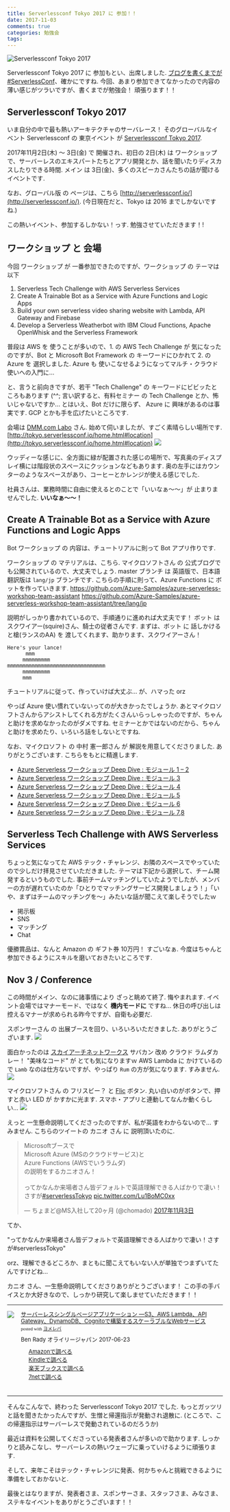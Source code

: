 ```yaml
---
title: Serverlessconf Tokyo 2017 に 参加！！
date: 2017-11-03
comments: true
categories: 勉強会
tags:
---
```


![](/assets/study/serverlessconf-tokyo-2017-01.png "Serverlessconf Tokyo 2017")

Serverlessconf Tokyo 2017 に 参加もとい、出席しました. [ブログを書くまでが #ServerlessConf](https://twitter.com/yoshidashingo/status/926703624062775296)、確かにですね. 今回、あまり参加できてなかったので内容の薄い感じがツラいですが、書くまでが勉強会！ 頑張ります！！


## Serverlessconf Tokyo 2017
いま自分の中で最も熱いアーキテクチャのサーバレース！ そのグローバルなイベント Serverlessconf の 東京イベント が  [Serverlessconf Tokyo 2017](http://tokyo.serverlessconf.io/).

2017年11月2日(木) ～ 3日(金) で 開催され、初日の 2日(木) は ワークショップで、サーバーレスのエキスパートたちとアプリ開発とか、話を聞いたりディスカスしたりできる時間. メイン は 3日(金)、多くのスピーカさんたちの話が聞けるイベントです.

なお、グローバル版 の ページは、こちら [http://serverlessconf.io/](http://serverlessconf.io/). (今日現在だと、Tokyo は 2016 までしかないですね.)

この熱いイベント、参加するしかない！っす.
勉強させていただきます！!


## ワークショップ と 会場
今回 ワークショップ が 一番参加できたのですが、ワークショップ の テーマは以下
1. Serverless Tech Challenge with AWS Serverless Services
2. Create A Trainable Bot as a Service with Azure Functions and Logic Apps
3. Build your own serverless video sharing website with Lambda, API Gateway and Firebase
4. Develop a Serverless Weatherbot with IBM Cloud Functions, Apache OpenWhisk and the Serverless Framework

普段は AWS を 使うことが多いので、1. の AWS Tech Challenge が 気になったのですが、Bot と Microsoft Bot Framework の キーワードにひかれて 2. の Azure を 選択しました. Azure も 使いこなせるようになってマルチ・クラウド使いへの入門に...

と、言うと前向きですが、若干 "Tech Challenge" の キーワードにビビッたところもあります (^^;
言い訳すると、有料セミナー の Tech Challenge とか、怖いじゃないですか...
とはいえ、Bot だけに限らず、 Azure に 興味があるのは事実です. GCP とかも手を広げたいところです.

会場は [DMM.com Labo](https://dmm-corp.com/company/labo/) さん. 始めて伺いましたが、すごく素晴らしい場所です.
[http://tokyo.serverlessconf.io/home.html#location](http://tokyo.serverlessconf.io/home.html#location)
![](/assets/study/serverlessconf-tokyo-2017-02.jpg)

ウッディーな感じに、全方面に緑が配置された感じの場所で、写真奥のディスプレイ横には階段状のスペースにクッションなどもあります.
奥の左手にはカウンターのようなスペースがあり、コーヒーとかレンジが使える感じでした.

社員さんは、業務時間に自由に使えるとのことで「いいなぁ～～」が 止まりませんでした. **いいなぁ～～！**


## Create A Trainable Bot as a Service with Azure Functions and Logic Apps
Bot ワークショップ の 内容は、チュートリアルに則って Bot アプリ作りです.

ワークショップ の マテリアルは、こちら.
マイクロソフトさん の 公式ブログでも公開されているので、大丈夫でしょう.
master ブランチ は 英語版で、日本語翻訳版は `lang/jp` ブランチです.
こちらの手順に則って、Azure Functions に ボットを作っていきます.
https://github.com/Azure-Samples/azure-serverless-workshop-team-assistant
https://github.com/Azure-Samples/azure-serverless-workshop-team-assistant/tree/lang/jp

説明がしっかり書かれているので、手順通りに進めれば大丈夫です！
ボット は スクワイアー(squire)さん、騎士の従者さんです.
まずは、ボット に 話しかけると槍(ランスのAA) を 渡してくれます、助かります、スクワイアーさん！
```console
Here's your lance!
      mmm
     mmmmmmmmm
mmmmmmmmmmmmmmmmmmmmmmmmmmmmmmmm
     mmmmmmmmm
     mmm
```

チュートリアルに従って、作っていけば大丈ぶ...
が、ハマった orz

やっぱ Azure 使い慣れていないってのが大きかったでしょうか.
あとマイクロソフトさんからアシストしてくれる方がたくさんいらっしゃったのですが、ちゃんと助けを求めなかったのがダメですね. セミナーとかではないのだから、ちゃんと助けを求めたり、いろいろ話をしないとですね.

なお、マイクロソフト の 中村 憲一郎さん が 解説を用意してくださりました.
ありがとうございます. こちらをもとに精進します.
- [Azure Serverless ワークショップ Deep Dive : モジュール 1 – 2]()
- [Azure Serverless ワークショップ Deep Dive : モジュール 3](https://blogs.msdn.microsoft.com/kenakamu/2017/11/02/azure-serverless-workshop-deep-dive-module-3/)
- [Azure Serverless ワークショップ Deep Dive : モジュール 4](https://blogs.msdn.microsoft.com/kenakamu/2017/11/02/azure-serverless-workshop-deep-dive-module-4/)
- [Azure Serverless ワークショップ Deep Dive : モジュール 5](https://blogs.msdn.microsoft.com/kenakamu/2017/11/02/azure-serverless-workshop-deep-dive-module-5/)
- [Azure Serverless ワークショップ Deep Dive : モジュール 6](https://blogs.msdn.microsoft.com/kenakamu/2017/11/02/azure-serverless-workshop-deep-dive-module-6/)
- [Azure Serverless ワークショップ Deep Dive : モジュール 7,8](https://blogs.msdn.microsoft.com/kenakamu/2017/11/02/azure-serverless-workshop-deep-dive-module-7-8/)


## Serverless Tech Challenge with AWS Serverless Services
ちょっと気になってた AWS テック・チャレンジ、お隣のスペースでやっていたので少しだけ拝見させていただきました.
テーマは下記から選択して、チーム開発するというものでした.
事前チームマッチングしていたようでしたが、メンバーの方が遅れていたのか「ひとりでマッチングサービス開発しましょう！」「いや、まずはチームのマッチングを～」みたいな話が聞こえて楽しそうでしたｗ
- 掲示板
- SNS
- マッチング
- Chat

優勝賞品は、なんと Amazon の ギフト券 10万円！ すごいなぁ.
今度はちゃんと参加できるようにスキルを磨いておきたいところです.


## Nov 3 / Conference
この時間がメイン、なのに諸事情により ざっと眺めて終了. 悔やまれます.
イベント会場ではマナーモード、ではなく **機内モードに** ですね...
休日の呼び出しは控えるマナーが求められる昨今ですが、自衛も必要だ.

スポンサーさん の 出展ブースを回り、いろいろいただきました. ありがとうございます.
![](/assets/study/serverlessconf-tokyo-2017-03.jpg)

面白かったのは [スカイアーチネットワークス](https://www.skyarch.net/) サバカン 改め クラウド ラムダカレー！ "美味なコード" が とても気になりますｗ
AWS Lambda に かけているので `Lamb` なのは仕方ないですが、やっぱり `Rum` の方が気になります. すみません.
![](/assets/study/serverlessconf-tokyo-2017-04.jpg)

マイクロソフトさん の フリスビー？ と [Flic](https://flic.io/) ボタン.
丸い白いのがボタンで、押すと赤い LED が かすかに光ます.
スマホ・アプリと連動してなんか動くらしい...
![](/assets/study/serverlessconf-tokyo-2017-05.jpg)

えっと 一生懸命説明してくださったのですが、私が英語をわからないので... すみません.
こちらのツイートの カニオ さん に 説明頂いたのに.
<blockquote class="twitter-tweet" data-lang="ja"><p lang="ja" dir="ltr">Microsoftブースで<br>Microsoft Azure (MSのクラウドサービス)と<br>Azure Functions (AWSでいうラムダ)<br>の説明をするカニオさん！<br><br>ってかなんか来場者さん皆デフォルトで英語理解できる人ばかりで凄い！さすが<a href="https://twitter.com/hashtag/serverlessTokyo?src=hash&amp;ref_src=twsrc%5Etfw">#serverlessTokyo</a> <a href="https://t.co/Lu1BoMC0xx">pic.twitter.com/Lu1BoMC0xx</a></p>&mdash; ちょまど@MS入社して20ヶ月 (@chomado) <a href="https://twitter.com/chomado/status/926271427514286080?ref_src=twsrc%5Etfw">2017年11月3日</a></blockquote>
<script async src="https://platform.twitter.com/widgets.js" charset="utf-8"></script>

てか、

"ってかなんか来場者さん皆デフォルトで英語理解できる人ばかりで凄い！さすが#serverlessTokyo"

orz、理解できるどころか、まともに聞こえてもいない人が単独でつまずいてたんですけどね...

カニオ さん、一生懸命説明してくださりありがとうございます！
この手の手バイスとか大好きなので、しっかり研究して楽しませていただきます！！



- - - -
<div class="booklink-box" style="text-align:left;padding-bottom:20px;font-size:small;/zoom: 1;overflow: hidden;"><div class="booklink-image" style="float:left;margin:0 15px 10px 0;"><a href="//af.moshimo.com/af/c/click?a_id=860699&p_id=170&pc_id=185&pl_id=4062&s_v=b5Rz2P0601xu&url=http%3A%2F%2Fwww.amazon.co.jp%2Fexec%2Fobidos%2FASIN%2F4873118069" target="_blank" ><img src="https://images-fe.ssl-images-amazon.com/images/I/51wqAE5rXxL._SL160_.jpg" style="border: none;" /></a><img src="//i.moshimo.com/af/i/impression?a_id=860699&p_id=170&pc_id=185&pl_id=4062" width="1" height="1" style="border:none;"></div><div class="booklink-info" style="line-height:120%;/zoom: 1;overflow: hidden;"><div class="booklink-name" style="margin-bottom:10px;line-height:120%"><a href="//af.moshimo.com/af/c/click?a_id=860699&p_id=170&pc_id=185&pl_id=4062&s_v=b5Rz2P0601xu&url=http%3A%2F%2Fwww.amazon.co.jp%2Fexec%2Fobidos%2FASIN%2F4873118069" target="_blank" >サーバーレスシングルページアプリケーション ―S3、AWS Lambda、API Gateway、DynamoDB、Cognitoで構築するスケーラブルなWebサービス</a><img src="//i.moshimo.com/af/i/impression?a_id=860699&p_id=170&pc_id=185&pl_id=4062" width="1" height="1" style="border:none;"><div class="booklink-powered-date" style="font-size:8pt;margin-top:5px;font-family:verdana;line-height:120%">posted with <a href="https://yomereba.com" rel="nofollow" target="_blank">ヨメレバ</a></div></div><div class="booklink-detail" style="margin-bottom:5px;">Ben Rady オライリージャパン 2017-06-23    </div><div class="booklink-link2" style="margin-top:10px;"><div class="shoplinkamazon" style="margin-right:5px;background: url('//img.yomereba.com/yl.gif') 0 0 no-repeat;padding: 2px 0 2px 18px;white-space: nowrap;"><a href="//af.moshimo.com/af/c/click?a_id=860699&p_id=170&pc_id=185&pl_id=4062&s_v=b5Rz2P0601xu&url=http%3A%2F%2Fwww.amazon.co.jp%2Fexec%2Fobidos%2FASIN%2F4873118069" target="_blank" >Amazonで調べる</a><img src="//i.moshimo.com/af/i/impression?a_id=860699&p_id=170&pc_id=185&pl_id=4062" width="1" height="1" style="border:none;"></div><div class="shoplinkkindle" style="margin-right:5px;background: url('//img.yomereba.com/yl.gif') 0 0 no-repeat;padding: 2px 0 2px 18px;white-space: nowrap;"><a href="//af.moshimo.com/af/c/click?a_id=860699&p_id=170&pc_id=185&pl_id=4062&s_v=b5Rz2P0601xu&url=http%3A%2F%2Fwww.amazon.co.jp%2Fgp%2Fsearch%3Fkeywords%3D%2583T%2581%255B%2583o%2581%255B%2583%258C%2583X%2583V%2583%2593%2583O%2583%258B%2583y%2581%255B%2583W%2583A%2583v%2583%258A%2583P%2581%255B%2583V%2583%2587%2583%2593%2520%2581%255CS3%2581AAWS%2520Lambda%2581AAPI%2520Gateway%2581ADynamoDB%2581ACognito%2582%25C5%258D%255C%2592z%2582%25B7%2582%25E9%2583X%2583P%2581%255B%2583%2589%2583u%2583%258B%2582%25C8Web%2583T%2581%255B%2583r%2583X%26__mk_ja_JP%3D%2583J%2583%255E%2583J%2583i%26url%3Dnode%253D2275256051" target="_blank" >Kindleで調べる</a><img src="//i.moshimo.com/af/i/impression?a_id=860699&p_id=170&pc_id=185&pl_id=4062" width="1" height="1" style="border:none;"></div><div class="shoplinkrakuten" style="margin-right:5px;background: url('//img.yomereba.com/yl.gif') 0 -50px no-repeat;padding: 2px 0 2px 18px;white-space: nowrap;"><a href="//af.moshimo.com/af/c/click?a_id=862013&p_id=56&pc_id=56&pl_id=637&s_v=b5Rz2P0601xu&url=http%3A%2F%2Fbooks.rakuten.co.jp%2Frb%2F15000580%2F" target="_blank" >楽天ブックスで調べる</a><img src="//i.moshimo.com/af/i/impression?a_id=862013&p_id=56&pc_id=56&pl_id=637" width="1" height="1" style="border:none;"></div>            <div class="shoplinkseven" style="margin-right:5px;background: url('//img.yomereba.com/yl.gif') 0 -100px no-repeat;padding: 2px 0 2px 18px;white-space: nowrap;"><a href="//af.moshimo.com/af/c/click?a_id=860693&p_id=932&pc_id=1188&pl_id=12456&s_v=b5Rz2P0601xu&url=http%3A%2F%2F7net.omni7.jp%2Fsearch%2F%3FsearchKeywordFlg%3D1%26keyword%3D4-87-311806-2%2520%257C%25204-873-11806-2%2520%257C%25204-8731-1806-2%2520%257C%25204-87311-806-2%2520%257C%25204-873118-06-2%2520%257C%25204-8731180-6-2" target="_blank" >7netで調べる<img src="//i.moshimo.com/af/i/impression?a_id=860693&p_id=932&pc_id=1188&pl_id=12456" width="1" height="1" style="border:none;"></a></div>                          </div></div><div class="booklink-footer" style="clear: left"></div></div>




- - - -
そんなこんなで、終わった Serverlessconf Tokyo 2017 でした.
もっとガッツリと話を聞きたかったんですが、生憎と帰還指示が発動され退散に. (ところで、この帰還指示はサーバーレスで発動されているのだろうか)

最近は資料を公開してくださっている発表者さんが多いので助かります.
しっかりと読みこなし、サーバーレスの熱いウェーブに乗っていけるように頑張ります.

そして、来年こそはテック・チャレンジに発表、何かちゃんと挑戦できるように準備をしておかないと.


最後とはなりますが、発表者さま、スポンサーさま、スタッフさま、みなさま、ステキなイベントをありがとうございます！！
